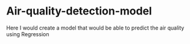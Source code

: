 # Air-quality-detection-model
Here I would create a model that would be able to predict the air quality using Regression 
